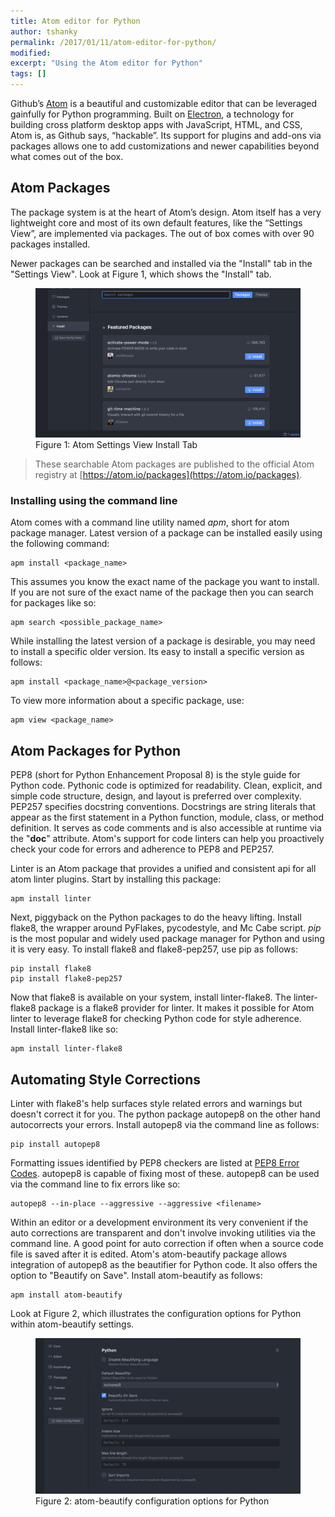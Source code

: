 ```yaml
---
title: Atom editor for Python
author: tshanky
permalink: /2017/01/11/atom-editor-for-python/
modified:
excerpt: "Using the Atom editor for Python"
tags: []
---
```

Github’s [Atom](https://atom.io/) is a beautiful and customizable editor that can be leveraged gainfully for Python programming. Built on [Electron](http://electron.atom.io/), a technology for building cross platform desktop apps
with JavaScript, HTML, and CSS, Atom is, as Github says, “hackable”. Its support for plugins and add-ons via packages allows one to add customizations and newer capabilities beyond what comes out of the box.


## Atom Packages

The package system is at the heart of Atom’s design. Atom itself has a very lightweight core and most of its own default features, like the “Settings View”, are implemented via packages. The out of box comes with over 90 packages installed.


Newer packages can be searched and installed via the "Install" tab in the "Settings View". Look at Figure 1, which shows the "Install" tab.

<figure>
	<img src="/assets/images/install_tab_in_the_settings_view.png"/>
	<figcaption>Figure 1: Atom Settings View Install Tab</figcaption>
</figure>

>These searchable Atom packages are published to the official Atom registry at [https://atom.io/packages](https://atom.io/packages).

### Installing using the command line

Atom comes with a command line utility named *apm*, short for atom package manager. Latest version of a package can be installed easily using the following command:

```
apm install <package_name>
```

This assumes you know the exact name of the package you want to install. If you are not sure of the exact name of the package then you can search for packages like so:

```
apm search <possible_package_name>
```

While installing the latest version of a package is desirable, you may need to install a specific older version. Its easy to install a specific version as follows:

```
apm install <package_name>@<package_version>
```

To view more information about a specific package, use:

```
apm view <package_name>
```

## Atom Packages for Python

PEP8 (short for Python Enhancement Proposal 8) is the style guide for Python code. Pythonic code is optimized for readability. Clean, explicit, and simple code structure, design, and layout is preferred over complexity. PEP257 specifies docstring conventions. Docstrings are string literals that appear as the first statement in a Python function, module, class, or method definition. It serves as code comments and is also accessible at runtime via the "__doc__" attribute. Atom's support for code linters can help you proactively check your code for errors and adherence to PEP8 and PEP257.

Linter is an Atom package that provides a unified and consistent api for all atom linter plugins. Start by installing this package:

```
apm install linter
```

Next, piggyback on the Python packages to do the heavy lifting. Install flake8, the wrapper around PyFlakes, pycodestyle, and Mc Cabe script. *pip* is the most popular and widely used package manager for Python and using it is very easy. To install flake8 and flake8-pep257, use pip as follows:

```
pip install flake8
pip install flake8-pep257
```
Now that flake8 is available on your system, install linter-flake8. The linter-flake8 package is a flake8 provider for linter. It makes it possible for Atom linter to leverage flake8 for checking Python code for style adherence. Install linter-flake8 like so:

```
apm install linter-flake8
```

## Automating Style Corrections

Linter with flake8's help surfaces style related errors and warnings but doesn't correct it for you. The python package autopep8 on the other hand autocorrects your errors. Install autopep8 via the command line as follows:

```
pip install autopep8
```
Formatting issues identified by PEP8 checkers are listed at [PEP8 Error Codes](https://pep8.readthedocs.io/en/latest/intro.html#error-codes). autopep8 is capable of fixing most of these. autopep8 can be used via the command line to fix errors like so:

```
autopep8 --in-place --aggressive --aggressive <filename>
```
Within an editor or a development environment its very convenient if the auto corrections are transparent and don't involve invoking utilities via the command line. A good point for auto correction if often when a source code file is saved after it is edited. Atom's atom-beautify package allows integration of autopep8 as the beautifier for Python code. It also offers the option to "Beautify on Save". Install atom-beautify as follows:

```
apm install atom-beautify
```
Look at Figure 2, which illustrates the configuration options for Python within atom-beautify settings.

<figure>
	<img src="/assets/images/atom_beautify_configuration_options_for_pyton.png"/>
	<figcaption>Figure 2: atom-beautify configuration options for Python</figcaption>
</figure>
